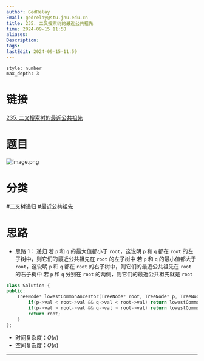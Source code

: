 ```yaml
---
author: GedRelay
Email: gedrelay@stu.jnu.edu.cn
title: 235. 二叉搜索树的最近公共祖先
time: 2024-09-15 11:58
aliases: 
Description: 
tags: 
lastEdit: 2024-09-15-11:59
---
```


```toc
style: number
max_depth: 3
```

# 链接
[235. 二叉搜索树的最近公共祖先](https://leetcode.cn/problems/lowest-common-ancestor-of-a-binary-search-tree/) 

# 题目
![image.png](https://ged-pic-bed.oss-cn-guangzhou.aliyuncs.com/img/202409151158073.png)


# 分类
#二叉树递归 #最近公共祖先 

# 思路
- 思路 1：
递归
若 `p` 和 `q` 的最大值都小于 `root`，这说明 `p` 和 `q` 都在 `root` 的左子树中，则它们的最近公共祖先在 `root` 的左子树中
若 `p` 和 `q` 的最小值都大于 `root`，这说明 `p` 和 `q` 都在 `root` 的右子树中，则它们的最近公共祖先在 `root` 的右子树中
若 `p` 和 `q` 分别在 `root` 的两侧，则它们的最近公共祖先就是 `root` 


```cpp
class Solution {
public:
    TreeNode* lowestCommonAncestor(TreeNode* root, TreeNode* p, TreeNode* q) {
        if(p->val < root->val && q->val < root->val) return lowestCommonAncestor(root->left, p, q);
        if(p->val > root->val && q->val > root->val) return lowestCommonAncestor(root->right, p, q);
        return root;
    }
};
```


- 时间复杂度：${O\left( n \right)  }$ 
- 空间复杂度：${O\left( n \right)  }$ 


---


